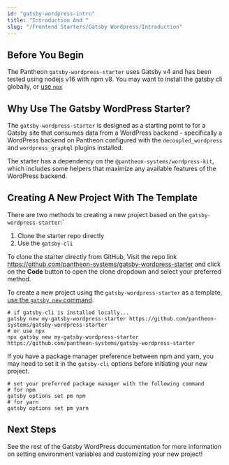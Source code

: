 ```yaml
---
id: "gatsby-wordpress-intro"
title: "Introduction And "
slug: "/Frontend Starters/Gatsby Wordpress/Introduction"
---
```


## Before You Begin

The Pantheon `gatsby-wordpress-starter` uses Gatsby v4 and has been tested using nodejs v16 with npm v8.
You may want to install the gatsby cli globally, or [use `npx`](https://www.npmjs.com/package/npx)

## Why Use The Gatsby WordPress Starter?

The `gatsby-wordpress-starter` is designed as a starting point to for a Gatsby site that consumes data from
a WordPress backend - specifically a WordPress backend on Pantheon configured with the `decoupled_wordpress`
and `wordpress_graphql` plugins installed.

The starter has a dependency on the `@pantheon-systems/wordpress-kit`, which
includes some helpers that maximize any available features of the WordPress backend.

## Creating A New Project With The Template

There are two methods to creating a new project based on the `gatsby-wordpress-starter`:`

1. Clone the starter repo directly
2. Use the `gatsby-cli`

To clone the starter directly from GitHub, Visit the repo link https://github.com/pantheon-systems/gatsby-wordpress-starter and click on the **Code** button to open the clone dropdown and select your preferred method.

To create a new project using the `gatsby-wordpress-starter` as a template, [use the `gatsby new` command](https://www.gatsbyjs.com/docs/reference/gatsby-cli/#creating-a-site-from-a-starter).

```shell
# if gatsby-cli is installed locally...
gatsby new my-gatsby-wordpress-starter https://github.com/pantheon-systems/gatsby-wordpress-starter
# or use npx
npx gatsby new my-gatsby-wordpress-starter https://github.com/pantheon-systems/gatsby-wordpress-starter
```

If you have a package manager preference between npm and yarn, you may need to set it in the `gatsby-cli` options before
initiating your new project.

```shell
# set your preferred package manager with the following command
# for npm
gatsby options set pm npm
# for yarn
gatsby options set pm yarn
```

## Next Steps

See the rest of the Gatsby WordPress documentation for more information on setting environment variables and
customizing your new project!
